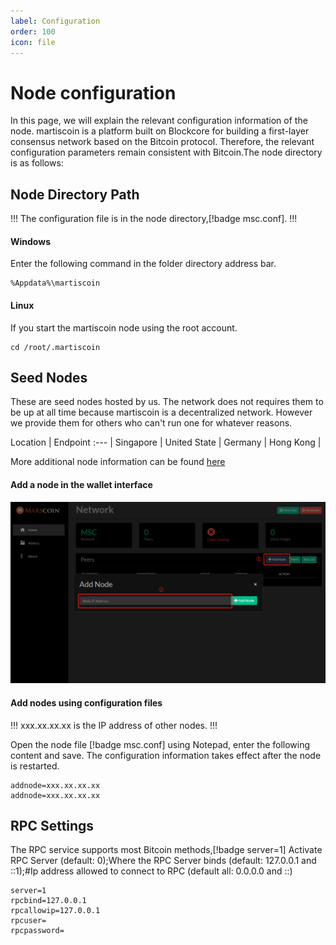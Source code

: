 ```yaml
---
label: Configuration
order: 100
icon: file
---
```

# Node configuration

In this page, we will explain the relevant configuration information of the node. martiscoin is a platform built on Blockcore for building a first-layer consensus network based on the Bitcoin protocol. Therefore, the relevant configuration parameters remain consistent with Bitcoin.The node directory is as follows:

## Node Directory Path

!!!
The configuration file is in the node directory,[!badge msc.conf].
!!!

#### Windows

Enter the following command in the folder directory address bar.

```
%Appdata%\martiscoin
```

#### Linux

If you start the martiscoin node using the root account.

```
cd /root/.martiscoin
```

## Seed Nodes

These are seed nodes hosted by us. The network does not requires them to be up at all time because martiscoin is a decentralized network. However we provide them for others who can't run one for whatever reasons.

Location   | Endpoint
:---   |
Singapore | 
United State | 
Germany | 
Hong Kong | 

More additional node information can be found [here](https://explorer.martiscoin.org/network)

#### Add a node in the wallet interface

![Add Node](/static/config-1.png)

#### Add nodes using configuration files

!!!
xxx.xx.xx.xx is the IP address of other nodes.
!!!

Open the node file [!badge msc.conf] using Notepad, enter the following content and save. The configuration information takes effect after the node is restarted.

```
addnode=xxx.xx.xx.xx
addnode=xxx.xx.xx.xx
```


## RPC Settings

The RPC service supports most Bitcoin methods,[!badge server=1] Activate RPC Server (default: 0);Where the RPC Server binds (default: 127.0.0.1 and ::1);#Ip address allowed to connect to RPC (default all: 0.0.0.0 and ::)

```
server=1
rpcbind=127.0.0.1
rpcallowip=127.0.0.1
rpcuser=
rpcpassword=
```